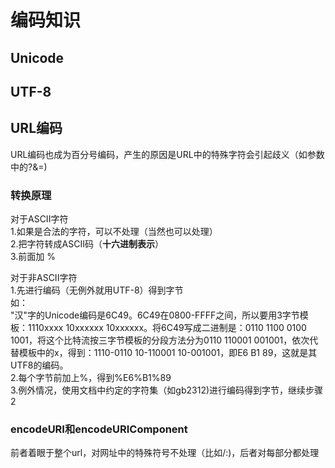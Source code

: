 # 编码知识

## Unicode

## UTF-8

## URL编码
URL编码也成为百分号编码，产生的原因是URL中的特殊字符会引起歧义（如参数中的?&=)  
### 转换原理
对于ASCII字符  
1.如果是合法的字符，可以不处理（当然也可以处理）  
2.把字符转成ASCII码（**十六进制表示**）  
3.前面加 %  
  
对于非ASCII字符  
1.先进行编码（无例外就用UTF-8）得到字节  
如：  
"汉"字的Unicode编码是6C49。6C49在0800-FFFF之间，所以要用3字节模板：1110xxxx 10xxxxxx 10xxxxxx。将6C49写成二进制是：0110 1100 0100 1001，将这个比特流按三字节模板的分段方法分为0110 110001 001001，依次代替模板中的x，得到：1110-0110 10-110001 10-001001，即E6 B1 89，这就是其UTF8的编码。  
2.每个字节前加上%，得到%E6%B1%89  
3.例外情况，使用文档中约定的字符集（如gb2312)进行编码得到字节，继续步骤2

### encodeURI和encodeURIComponent
前者着眼于整个url，对网址中的特殊符号不处理（比如/:)，后者对每部分都处理  

